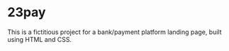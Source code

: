 # 23pay
This is a fictitious project for a bank/payment platform landing page, built using HTML and CSS.
